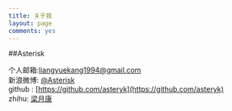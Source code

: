 ```yaml
---
title: 关于我
layout: page
comments: yes
---
```

  
##Asterisk   

个人邮箱:liangyuekang1994@gmail.com      
新浪微博: [@Asterisk](http://weibo.com/blackmoonyuekang)      
github : [https://github.com/asteryk](https://github.com/asteryk)   
zhihu: [梁月康](https://www.zhihu.com/people/liang-yue-kang)